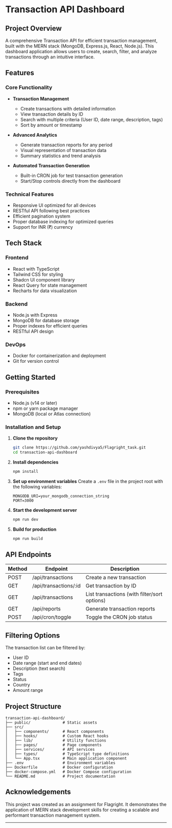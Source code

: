 # Transaction API Dashboard


## Project Overview

A comprehensive Transaction API for efficient transaction management, built with the MERN stack (MongoDB, Express.js, React, Node.js). This dashboard application allows users to create, search, filter, and analyze transactions through an intuitive interface.

## Features

### Core Functionality
- **Transaction Management**
  - Create transactions with detailed information
  - View transaction details by ID
  - Search with multiple criteria (User ID, date range, description, tags)
  - Sort by amount or timestamp

- **Advanced Analytics**
  - Generate transaction reports for any period
  - Visual representation of transaction data
  - Summary statistics and trend analysis

- **Automated Transaction Generation**
  - Built-in CRON job for test transaction generation
  - Start/Stop controls directly from the dashboard

### Technical Features
- Responsive UI optimized for all devices
- RESTful API following best practices
- Efficient pagination system
- Proper database indexing for optimized queries
- Support for INR (₹) currency

## Tech Stack

### Frontend
- React with TypeScript
- Tailwind CSS for styling
- Shadcn UI component library
- React Query for state management
- Recharts for data visualization

### Backend
- Node.js with Express
- MongoDB for database storage
- Proper indexes for efficient queries
- RESTful API design

### DevOps
- Docker for containerization and deployment
- Git for version control

## Getting Started

### Prerequisites
- Node.js (v14 or later)
- npm or yarn package manager
- MongoDB (local or Atlas connection)

### Installation and Setup

1. **Clone the repository**
   ```bash
   git clone https://github.com/yashdivya5/Flagright_task.git
   cd transaction-api-dashboard
   ```

2. **Install dependencies**
   ```bash
   npm install
   ```

3. **Set up environment variables**
   Create a `.env` file in the project root with the following variables:
   ```
   MONGODB_URI=your_mongodb_connection_string
   PORT=3000
   ```

4. **Start the development server**
   ```bash
   npm run dev
   ```

5. **Build for production**
   ```bash
   npm run build
   ```

## API Endpoints

| Method | Endpoint | Description |
|--------|----------|-------------|
| POST | /api/transactions | Create a new transaction |
| GET | /api/transactions/:id | Get transaction by ID |
| GET | /api/transactions | List transactions (with filter/sort options) |
| GET | /api/reports | Generate transaction reports |
| POST | /api/cron/toggle | Toggle the CRON job status |

## Filtering Options

The transaction list can be filtered by:
- User ID
- Date range (start and end dates)
- Description (text search)
- Tags
- Status
- Country
- Amount range

## Project Structure

```
transaction-api-dashboard/
├── public/              # Static assets
├── src/
│   ├── components/      # React components
│   ├── hooks/           # Custom React hooks
│   ├── lib/             # Utility functions
│   ├── pages/           # Page components
│   ├── services/        # API services
│   ├── types/           # TypeScript type definitions
│   └── App.tsx          # Main application component
├── .env                 # Environment variables
├── Dockerfile           # Docker configuration
├── docker-compose.yml   # Docker Compose configuration
└── README.md            # Project documentation
```


## Acknowledgements

This project was created as an assignment for Flagright. It demonstrates the application of MERN stack development skills for creating a scalable and performant transaction management system.

---

